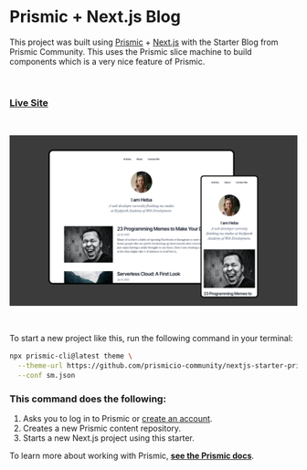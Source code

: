# Prismic + Next.js Blog

This project was built using [Prismic][prismic] + [Next.js][nextjs] with the Starter Blog from Prismic Community. This uses the Prismic slice machine to build components which is a very nice feature of Prismic.

&nbsp;

### [Live Site][live-demo]

&nbsp;

<img src="https://raw.githubusercontent.com/hebaulf/prismic-blog/main/public/static/images/blog-screenshot.png" alt="Screenshots of the site seen on deskop and mobile browsers" />

&nbsp;

To start a new project like this, run the following command in your terminal:

```sh
npx prismic-cli@latest theme \
  --theme-url https://github.com/prismicio-community/nextjs-starter-prismic-blog \
  --conf sm.json
```

### This command does the following:

1. Asks you to log in to Prismic or [create an account][prismic-sign-up].
2. Creates a new Prismic content repository.
3. Starts a new Next.js project using this starter.

To learn more about working with Prismic, [**see the Prismic docs**][prismic-docs].

[prismic]: https://prismic.io/
[prismic-docs]: https://prismic.io/docs/technologies/nextjs
[prismic-sign-up]: https://prismic.io/dashboard/signup
[nextjs]: https://nextjs.org/
[live-demo]: https://nextjs-starter-prismic-blog.vercel.app/
